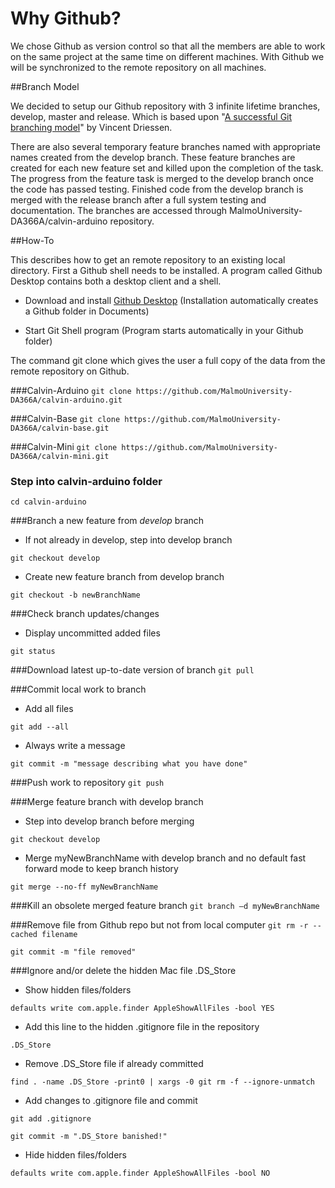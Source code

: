 # Why Github?

We chose Github as version control so that all the members are able to work on the same project at the same time on different machines. With Github we will be synchronized to the remote repository on all machines.

##Branch Model

We decided to setup our Github repository with 3 infinite lifetime branches, develop, master and release. Which is based upon "[A successful Git branching model](http://nvie.com/posts/a-successful-git-branching-model/)" by Vincent Driessen.

There are also several temporary feature branches named with appropriate names created from the develop branch. These feature branches are created for each new feature set and killed upon the completion of the task. The progress from the feature task is merged to the develop branch once the code has passed testing. Finished code from the develop branch is merged with the release branch after a full system testing and documentation. The branches are accessed through MalmoUniversity-DA366A/calvin-arduino repository.

##How-To

This describes how to get an remote repository to an existing local directory. First a Github shell needs to be installed. A program called Github Desktop contains both a desktop client and a shell.

* Download and install [Github Desktop](https://desktop.github.com/) (Installation automatically creates a Github folder in Documents)

* Start Git Shell program (Program starts automatically in your Github folder)

The command git clone which gives the user a full copy of the data from the remote repository on Github.

###Calvin-Arduino
`git clone https://github.com/MalmoUniversity-DA366A/calvin-arduino.git`

###Calvin-Base
`git clone https://github.com/MalmoUniversity-DA366A/calvin-base.git`

###Calvin-Mini
`git clone https://github.com/MalmoUniversity-DA366A/calvin-mini.git`

### Step into calvin-arduino folder
`cd calvin-arduino`

###Branch a new feature from _develop_ branch
- If not already in develop, step into develop branch

`git checkout develop`

- Create new feature branch from develop branch

`git checkout -b newBranchName`

###Check branch updates/changes
- Display uncommitted added files

`git status`

###Download latest up-to-date version of branch
`git pull`

###Commit local work to branch
- Add all files

`git add --all`

- Always write a message

`git commit -m "message describing what you have done"`

###Push work to repository
`git push`

###Merge feature branch with develop branch
- Step into develop branch before merging

`git checkout develop`
	
- Merge myNewBranchName with develop branch and no default fast forward mode to keep branch history

`git merge --no-ff myNewBranchName`

###Kill an obsolete merged feature branch
`git branch –d myNewBranchName`

###Remove file from Github repo but not from local computer
`git rm -r --cached filename`

`git commit -m "file removed"`

###Ignore and/or delete the hidden Mac file .DS_Store
- Show hidden files/folders

`defaults write com.apple.finder AppleShowAllFiles -bool YES`

- Add this line to the hidden .gitignore file in the repository

`.DS_Store`

- Remove .DS_Store file if already committed

`find . -name .DS_Store -print0 | xargs -0 git rm -f --ignore-unmatch`

- Add changes to .gitignore file and commit

`git add .gitignore` 

`git commit -m ".DS_Store banished!"`

- Hide hidden files/folders

`defaults write com.apple.finder AppleShowAllFiles -bool NO`
